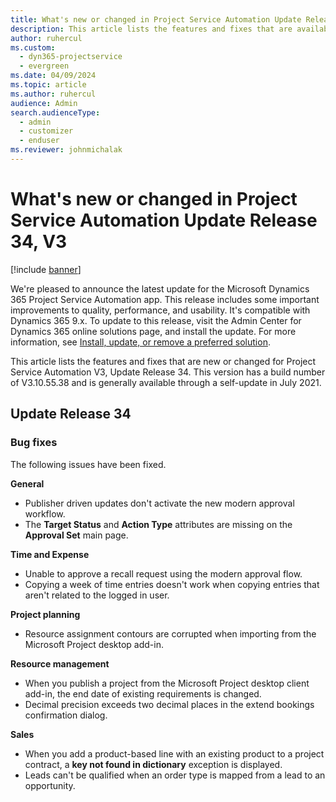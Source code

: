 ```yaml
---
title: What's new or changed in Project Service Automation Update Release 34, V3
description: This article lists the features and fixes that are available in Project Service Automation Update Release 34, V3.
author: ruhercul
ms.custom: 
  - dyn365-projectservice
  - evergreen
ms.date: 04/09/2024
ms.topic: article
ms.author: ruhercul
audience: Admin
search.audienceType: 
  - admin
  - customizer
  - enduser
ms.reviewer: johnmichalak
---
```



# What's new or changed in Project Service Automation Update Release 34, V3

[!include [banner](../includes/psa-now-project-operations.md)]

We're pleased to announce the latest update for the Microsoft Dynamics 365 Project Service Automation app. This release includes some important improvements to quality, performance, and usability. It's compatible with Dynamics 365 9.x. To update to this release, visit the Admin Center for Dynamics 365 online solutions page, and install the update. For more information, see [Install, update, or remove a preferred solution](/power-platform/admin/install-remove-preferred-solution).

This article lists the features and fixes that are new or changed for Project Service Automation V3, Update Release 34. This version has a build number of V3.10.55.38 and is generally available through a self-update in July 2021.

## Update Release 34

### Bug fixes
The following issues have been fixed.

**General**

- Publisher driven updates don't activate the new modern approval workflow.
- The **Target Status** and **Action Type** attributes are missing on the **Approval Set** main page.

**Time and Expense**

- Unable to approve a recall request using the modern approval flow.
- Copying a week of time entries doesn't work when copying entries that aren't related to the logged in user.

**Project planning**

- Resource assignment contours are corrupted when importing from the Microsoft Project desktop add-in.

**Resource management**

- When you publish a project from the Microsoft Project desktop client add-in, the end date of existing requirements is changed.
- Decimal precision exceeds two decimal places in the extend bookings confirmation dialog.

**Sales**

- When you add a product-based line with an existing product to a project contract, a **key not found in dictionary** exception is displayed.
- Leads can't be qualified when an order type is mapped from a lead to an opportunity.
